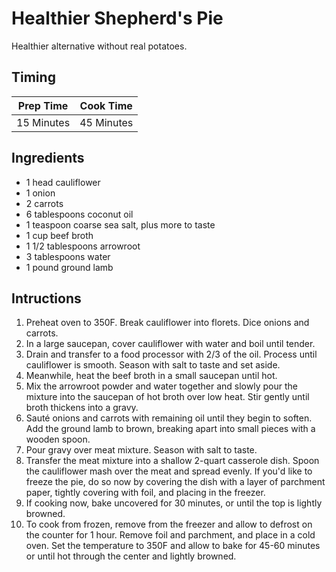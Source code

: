 # Healthier Shepherd's Pie

Healthier alternative without real potatoes.

## Timing

| Prep Time  | Cook Time  |
| ---------- | ---------- |
| 15 Minutes | 45 Minutes |

## Ingredients

- 1 head cauliflower
- 1 onion
- 2 carrots
- 6 tablespoons coconut oil
- 1 teaspoon coarse sea salt, plus more to taste
- 1 cup beef broth
- 1 1/2 tablespoons arrowroot
- 3 tablespoons water
- 1 pound ground lamb

## Intructions

1. Preheat oven to 350F. Break cauliflower into florets. Dice onions and carrots.
2. In a large saucepan, cover cauliflower with water and boil until tender.
3. Drain and transfer to a food processor with 2/3 of the oil. Process until cauliflower is smooth. Season with salt to taste and set aside.
4. Meanwhile, heat the beef broth in a small saucepan until hot.
5. Mix the arrowroot powder and water together and slowly pour the mixture into the saucepan of hot broth over low heat. Stir gently until broth thickens into a gravy.
6. Sauté onions and carrots with remaining oil until they begin to soften. Add the ground lamb to brown, breaking apart into small pieces with a wooden spoon.
7. Pour gravy over meat mixture. Season with salt to taste.
8. Transfer the meat mixture into a shallow 2-quart casserole dish. Spoon the cauliflower mash over the meat and spread evenly. If you'd like to freeze the pie, do so now by covering the dish with a layer of parchment paper, tightly covering with foil, and placing in the freezer.
9. If cooking now, bake uncovered for 30 minutes, or until the top is lightly browned.
10. To cook from frozen, remove from the freezer and allow to defrost on the counter for 1 hour. Remove foil and parchment, and place in a cold oven. Set the temperature to 350F and allow to bake for 45-60 minutes or until hot through the center and lightly browned.
